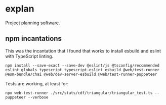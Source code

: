 # explan

Project planning software.

## npm incantations

This was the incantation that I found that works to install esbuild and eslint with TypeScript linting.

    npm install --save-exact --save-dev @eslint/js @tsconfig/recommended eslint globals typescript typescript-eslint esbuild @web/test-runner @esm-bundle/chai @web/dev-server-esbuild @web/test-runner-puppeteer

Tests are working, at least for:

    npx web-test-runner ./src/stats/cdf/triangular/triangular_test.ts --puppeteer --verbose
